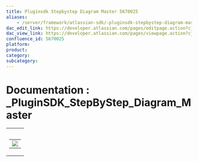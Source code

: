 ```yaml
---
title: Pluginsdk Stepbystep Diagram Master 5670025
aliases:
    - /server/framework/atlassian-sdk/-pluginsdk-stepbystep-diagram-master-5670025.html
dac_edit_link: https://developer.atlassian.com/pages/editpage.action?cjm=wozere&pageId=5670025
dac_view_link: https://developer.atlassian.com/pages/viewpage.action?cjm=wozere&pageId=5670025
confluence_id: 5670025
platform:
product:
category:
subcategory:
---
```

# Documentation : \_PluginSDK\_StepByStep\_Diagram\_Master

<table>
<colgroup>
<col style="width: 100%" />
</colgroup>
<tbody>
<tr class="odd">
<td><table>
<caption> </caption>
<tbody>
<tr class="odd">
<td><img src="/server/framework/atlassian-sdk/images/5865573.png" class="gliffy-macro-image" /></td>
</tr>
</tbody>
</table></td>
</tr>
</tbody>
</table>


















































































































































































































































































































